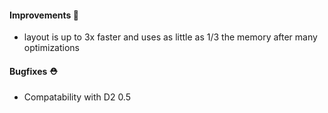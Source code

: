#### Improvements 🧹

- layout is up to 3x faster and uses as little as 1/3 the memory after many optimizations

#### Bugfixes ⛑️

- Compatability with D2 0.5
